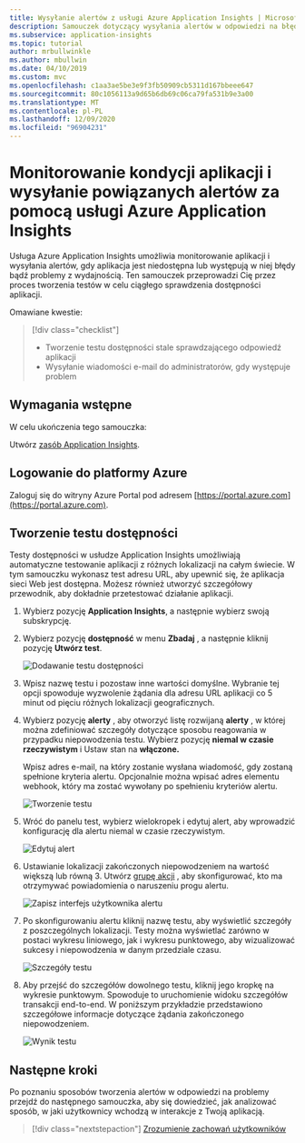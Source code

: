 ```yaml
---
title: Wysyłanie alertów z usługi Azure Application Insights | Microsoft Docs
description: Samouczek dotyczący wysyłania alertów w odpowiedzi na błędy w aplikacji za pomocą usługi Azure Application Insights.
ms.subservice: application-insights
ms.topic: tutorial
author: mrbullwinkle
ms.author: mbullwin
ms.date: 04/10/2019
ms.custom: mvc
ms.openlocfilehash: c1aa3ae5be3e9f3fb50909cb5311d167bbeee647
ms.sourcegitcommit: 80c1056113a9d65b6db69c06ca79fa531b9e3a00
ms.translationtype: MT
ms.contentlocale: pl-PL
ms.lasthandoff: 12/09/2020
ms.locfileid: "96904231"
---
```

# <a name="monitor-and-alert-on-application-health-with-azure-application-insights"></a>Monitorowanie kondycji aplikacji i wysyłanie powiązanych alertów za pomocą usługi Azure Application Insights

Usługa Azure Application Insights umożliwia monitorowanie aplikacji i wysyłania alertów, gdy aplikacja jest niedostępna lub występują w niej błędy bądź problemy z wydajnością.  Ten samouczek przeprowadzi Cię przez proces tworzenia testów w celu ciągłego sprawdzenia dostępności aplikacji.

Omawiane kwestie:

> [!div class="checklist"]
> * Tworzenie testu dostępności stale sprawdzającego odpowiedź aplikacji
> * Wysyłanie wiadomości e-mail do administratorów, gdy występuje problem

## <a name="prerequisites"></a>Wymagania wstępne

W celu ukończenia tego samouczka:

Utwórz [zasób Application Insights](../app/create-new-resource.md).

## <a name="sign-in-to-azure"></a>Logowanie do platformy Azure

Zaloguj się do witryny Azure Portal pod adresem [https://portal.azure.com](https://portal.azure.com).

## <a name="create-availability-test"></a>Tworzenie testu dostępności

Testy dostępności w usłudze Application Insights umożliwiają automatyczne testowanie aplikacji z różnych lokalizacji na całym świecie.   W tym samouczku wykonasz test adresu URL, aby upewnić się, że aplikacja sieci Web jest dostępna.  Możesz również utworzyć szczegółowy przewodnik, aby dokładnie przetestować działanie aplikacji. 

1. Wybierz pozycję **Application Insights**, a następnie wybierz swoją subskrypcję.  

2. Wybierz pozycję **dostępność** w menu **Zbadaj** , a następnie kliknij pozycję **Utwórz test**.

    ![Dodawanie testu dostępności](media/tutorial-alert/add-test-001.png)

3. Wpisz nazwę testu i pozostaw inne wartości domyślne.  Wybranie tej opcji spowoduje wyzwolenie żądania dla adresu URL aplikacji co 5 minut od pięciu różnych lokalizacji geograficznych.

4. Wybierz pozycję **alerty** , aby otworzyć listę rozwijaną **alerty** , w której można zdefiniować szczegóły dotyczące sposobu reagowania w przypadku niepowodzenia testu. Wybierz pozycję **niemal w czasie rzeczywistym** i Ustaw stan na **włączone.**

    Wpisz adres e-mail, na który zostanie wysłana wiadomość, gdy zostaną spełnione kryteria alertu.  Opcjonalnie można wpisać adres elementu webhook, który ma zostać wywołany po spełnieniu kryteriów alertu.

    ![Tworzenie testu](media/tutorial-alert/create-test-001.png)

5. Wróć do panelu test, wybierz wielokropek i edytuj alert, aby wprowadzić konfigurację dla alertu niemal w czasie rzeczywistym.

    ![Edytuj alert](media/tutorial-alert/edit-alert-001.png)

6. Ustawianie lokalizacji zakończonych niepowodzeniem na wartość większą lub równą 3. Utwórz [grupę akcji](../platform/action-groups.md) , aby skonfigurować, kto ma otrzymywać powiadomienia o naruszeniu progu alertu.

    ![Zapisz interfejs użytkownika alertu](media/tutorial-alert/save-alert-001.png)

7. Po skonfigurowaniu alertu kliknij nazwę testu, aby wyświetlić szczegóły z poszczególnych lokalizacji. Testy można wyświetlać zarówno w postaci wykresu liniowego, jak i wykresu punktowego, aby wizualizować sukcesy i niepowodzenia w danym przedziale czasu.

    ![Szczegóły testu](media/tutorial-alert/test-details-001.png)

8. Aby przejść do szczegółów dowolnego testu, kliknij jego kropkę na wykresie punktowym. Spowoduje to uruchomienie widoku szczegółów transakcji end-to-end. W poniższym przykładzie przedstawiono szczegółowe informacje dotyczące żądania zakończonego niepowodzeniem.

    ![Wynik testu](media/tutorial-alert/test-result-001.png)
  
## <a name="next-steps"></a>Następne kroki

Po poznaniu sposobów tworzenia alertów w odpowiedzi na problemy przejdź do następnego samouczka, aby się dowiedzieć, jak analizować sposób, w jaki użytkownicy wchodzą w interakcje z Twoją aplikacją.

> [!div class="nextstepaction"]
> [Zrozumienie zachowań użytkowników](./tutorial-users.md)

